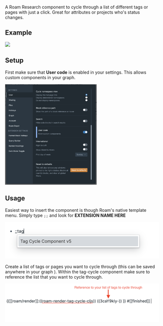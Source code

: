 A Roam Research component to cycle through a list of different tags or pages with just a click. Great for  attributes or projects who's status changes.

## Example 
<img src="https://github.com/8bitgentleman/roam-depot-tag-cycle/raw/main/example.gif" width="600"></img>

## Setup 
First make sure that __User code__ is enabled in your settings. This allows custom components in your graph.

<img src="https://github.com/8bitgentleman/roam-depot-tidy-todos/raw/main/settings.png" width="300"></img>

## Usage
Easiest way to insert the component is though Roam's native template menu. Simply type `;;` and look for __EXTENSION NAME HERE__

<img src="https://github.com/8bitgentleman/roam-depot-tag-cycle/raw/main/template.png" max-width="400"></img>

Create a list of tags or pages you want to cycle through (this can be saved anywhere in your graph ). Within the tag-cycle component make sure to reference the list that you want to cycle through.

<img src="https://github.com/8bitgentleman/roam-depot-tag-cycle/raw/main/explainer.png" max-width="300"></img>